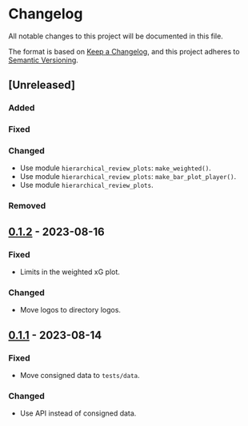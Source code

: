 # Changelog

All notable changes to this project will be documented in this file.

The format is based on [Keep a Changelog](https://keepachangelog.com/en/1.0.0/),
and this project adheres to [Semantic Versioning](https://semver.org/spec/v2.0.0.html).

## [Unreleased]

### Added

### Fixed

### Changed

- Use module `hierarchical_review_plots`: `make_weighted()`.
- Use module `hierarchical_review_plots`: `make_bar_plot_player()`.
- Use module `hierarchical_review_plots`.

### Removed

## [0.1.2] - 2023-08-16

### Fixed

- Limits in the weighted xG plot.

### Changed

- Move logos to directory logos.

## [0.1.1] - 2023-08-14

### Fixed

- Move consigned data to `tests/data`.

### Changed

- Use API instead of consigned data.

[0.1.2]: https://github.com/niesfutbol/statified/compare/v0.1.1...v0.1.2
[0.1.1]: https://github.com/niesfutbol/statified/compare/v0.1.0...v0.1.1
